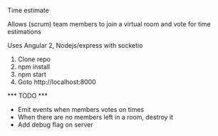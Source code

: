 Time estimate

Allows (scrum) team members to join a virtual room and vote for time estimations

Uses Angular 2, Nodejs/express with socketio

1. Clone repo
2. npm install
3. npm start
4. Goto http://localhost:8000

*** TODO ***
- Emit events when members votes on times
- When there are no members left in a room, destroy it
- Add debug flag on server
